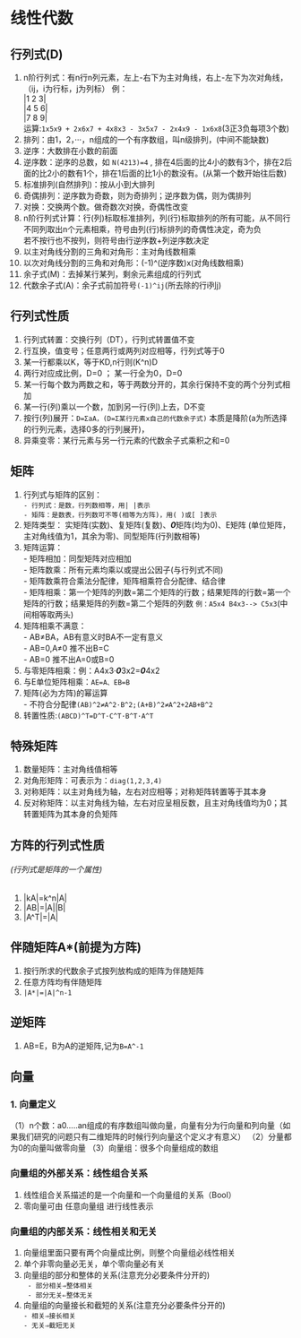 # 线性代数
## 行列式(D)
1. n阶行列式：有n行n列元素，左上-右下为主对角线，右上-左下为次对角线，（ij，i为行标，j为列标） 例：<br>|1 2 3|<br>|4 5 6|<br>|7 8 9|<br>运算:`1x5x9 + 2x6x7 + 4x8x3 - 3x5x7 - 2x4x9 - 1x6x8`(3正3负每项3个数)
2. 排列：由1，2，···，n组成的一个有序数组，叫n级排列，(中间不能缺数)
3. 逆序：大数排在小数的前面
4. 逆序数：逆序的总数，如 `N(4213)=4` , 排在4后面的比4小的数有3个，排在2后面的比2小的数有1个，排在1后面的比1小的数没有。(从第一个数开始往后数)
5. 标准排列(自然排列)：按从小到大排列
6. 奇偶排列：逆序数为奇数，则为奇排列；逆序数为偶，则为偶排列
7. 对换：交换两个数。做奇数次对换，奇偶性改变
8. n阶行列式计算：行(列)标取标准排列，列(行)标取排列的所有可能，从不同行不同列取出n个元素相乘，符号由列(行)标排列的奇偶性决定，奇为负<br>若不按行也不按列，则符号由行逆序数+列逆序数决定
9. 以主对角线分割的三角和对角形：主对角线数相乘
10. 以次对角线分割的三角和对角形：(-1)^(逆序数)x(对角线数相乘)
11. 余子式(M)：去掉某行某列，剩余元素组成的行列式
12. 代数余子式(A)：余子式前加符号`(-1)^ij`(所去除的行i列j)

## 行列式性质
1. 行列式转置：交换行列（DT），行列式转置值不变
2. 行互换，值变号；任意两行或两列对应相等，行列式等于0
3. 某一行都乘以K，等于KD,n行则(K^n)D
4. 两行对应成比例，D=0 ； 某一行全为0，D=0
5. 某一行每个数为两数之和，等于两数分开的，其余行保持不变的两个分列式相加
6. 某一行(列)乘以一个数，加到另一行(列)上去，D不变
7. 按行(列)展开：`D=ΣaA，(D=Σ某行元素x自己的代数余子式)`  本质是降阶(a为所选择的行列元素，选择0多的行列展开)，
8. 异乘变零：某行元素与另一行元素的代数余子式乘积之和=0

## 矩阵
1. 行列式与矩阵的区别：<br>`- 行列式：是数，行列数相等，用| |表示`<br>`- 矩阵：是数表，行列数可不等(相等为方阵)，用( )或[ ]表示`
2. 矩阵类型： 实矩阵(实数)、复矩阵(复数)、***0***矩阵(均为0)、E矩阵
(单位矩阵，主对角线值为1，其余为零)、同型矩阵(行列数相等)
3. 矩阵运算：
<br>- 矩阵相加：同型矩阵对应相加
<br>- 矩阵数乘：所有元素均乘以或提出公因子(与行列式不同)
<br>- 矩阵数乘符合乘法分配律，矩阵相乘符合分配律、结合律
<br>- 矩阵相乘：第一个矩阵的列数=第二个矩阵的行数；结果矩阵的行数=第一个矩阵的行数；结果矩阵的列数=第二个矩阵的列数 `例：A5x4 B4x3--> C5x3`(中间相等取两头)
4. 矩阵相乘不满意：<br>- AB≠BA，AB有意义时BA不一定有意义<br>- AB=0,A≠0 推不出B=C<br>- AB=0 推不出A=0或B=0
5. 与零矩阵相乘：例：A4x3·***0***3x2=***0***4x2
6. 与E单位矩阵相乘：`AE=A、EB=B`
7. 矩阵(必为方阵)的幂运算
<br>- 不符合分配律`(AB)^2≠A^2·B^2;(A+B)^2≠A^2+2AB+B^2` 
8. 转置性质:`(ABCD)^T=D^T·C^T·B^T·A^T`

## 特殊矩阵
1. 数量矩阵：主对角线值相等
2. 对角形矩阵：可表示为：`diag(1,2,3,4)`
3. 对称矩阵：以主对角线为轴，左右对应相等；对称矩阵转置等于其本身
4. 反对称矩阵：以主对角线为轴，左右对应呈相反数，且主对角线值均为0；其转置矩阵为其本身的负矩阵


## 方阵的行列式性质
###### (行列式是矩阵的一个属性)
1. |kA|=k^n|A|
2. |AB|=|A||B|
3. |A^T|=|A|

## 伴随矩阵A*(前提为方阵)
1. 按行所求的代数余子式按列放构成的矩阵为伴随矩阵
2.  任意方阵均有伴随矩阵
3.  `|A*|=|A|^n-1`

## 逆矩阵
1. AB=E，B为A的逆矩阵,记为`B=A^-1`

## 向量
### 1. 向量定义
（1）n个数：a0.....an组成的有序数组叫做向量，向量有分为行向量和列向量（如果我们研究的问题只有二维矩阵的时候行列向量这个定义才有意义）
（2）分量都为0的向量叫做零向量
（3）向量组：很多个向量组成的数组
### 向量组的外部关系：线性组合关系
1. 线性组合关系描述的是一个向量和一个向量组的关系（Bool）
2. 零向量可由 任意向量组 进行线性表示
### 向量组的内部关系：线性相关和无关
1. 向量组里面只要有两个向量成比例，则整个向量组必线性相关
2. 单个非零向量必无关，单个零向量必有关
3. 向量组的部分和整体的关系(注意充分必要条件分开的)<br>
` - 部分相关⇒整体相关`<br>
` - 部分无关⇐整体无关`
4. 向量组的向量接长和截短的关系(注意充分必要条件分开的)<br>
 `- 相关⇒接长相关`<br>
 `- 无关⇒截短无关`
